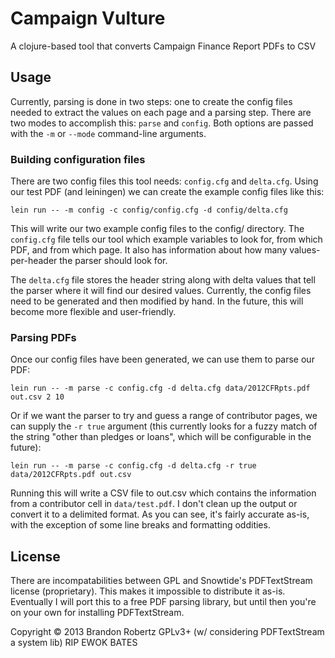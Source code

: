 # Campaign Vulture

A clojure-based tool that converts Campaign Finance Report PDFs to CSV

## Usage

Currently, parsing is done in two steps: one to create the config files needed
to extract the values on each page and a parsing step. There are two modes to
accomplish this: `parse` and `config`. Both options are passed with the `-m` or
`--mode` command-line arguments.

### Building configuration files

There are two config files this tool needs: `config.cfg` and
`delta.cfg`.  Using our test PDF (and leiningen) we can create the
example config files like this:

    lein run -- -m config -c config/config.cfg -d config/delta.cfg

This will write our two example config files to the config/
directory. The `config.cfg` file tells our tool which example variables
to look for, from which PDF, and from which page. It also has
information about how many values-per-header the parser should look for.

The `delta.cfg` file stores the header string along with delta values
that tell the parser where it will find our desired values. Currently,
the config files need to be generated and then modified by hand. In the
future, this will become more flexible and user-friendly.

### Parsing PDFs

Once our config files have been generated, we can use them to parse our
PDF:

    lein run -- -m parse -c config.cfg -d delta.cfg data/2012CFRpts.pdf out.csv 2 10

Or if we want the parser to try and guess a range of contributor pages,
we can supply the `-r true` argument (this currently looks for a fuzzy match
of the string "other than pledges or loans", which will be configurable in the
future):

    lein run -- -m parse -c config.cfg -d delta.cfg -r true data/2012CFRpts.pdf out.csv

Running this will write a CSV file to out.csv which contains the
information from a contributor cell in `data/test.pdf`. I don't clean up
the output or convert it to a delimited format. As you can see, it's
fairly accurate as-is, with the exception of some line breaks and
formatting oddities.

## License

There are incompatabilities between GPL and Snowtide's PDFTextStream
license (proprietary). This makes it impossible to distribute it
as-is. Eventually I will port this to a free PDF parsing library, but
until then you're on your own for installing PDFTextStream.

Copyright © 2013 Brandon Robertz GPLv3+ (w/ considering PDFTextStream a
system lib) RIP EWOK BATES
